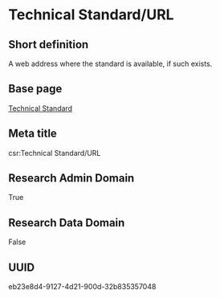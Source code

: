 # Technical Standard/URL
## Short definition
A web address where the standard is available, if such exists.
## Base page
[Technical Standard](https://github.com/EuroCRIS/CASRAI-Dictionairies/blob/main/Objects/Technical%20Standard.md)
## Meta title
csr:Technical Standard/URL
## Research Admin Domain
True
## Research Data Domain
False
## UUID
eb23e8d4-9127-4d21-900d-32b835357048
